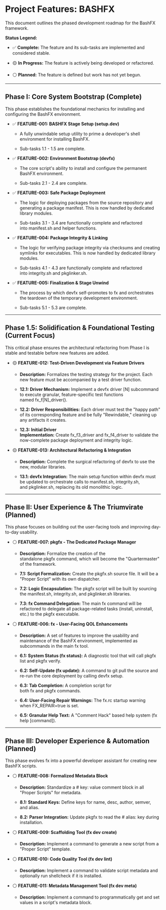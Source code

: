 
# Project Features: BASHFX

This document outlines the phased development roadmap for the BashFX framework.

**Status Legend:**

- ✅ **Complete:** The feature and its sub-tasks are implemented and considered stable.
    
- 🟡 **In Progress:** The feature is actively being developed or refactored.
    
- ⚪ **Planned:** The feature is defined but work has not yet begun.
    

---

## Phase I: Core System Bootstrap (Complete)

This phase establishes the foundational mechanics for installing and configuring the BashFX environment.

- ✅ **FEATURE-001: BASHFX Stage Setup (setup.dev)**
    
    - A fully unwindable setup utility to prime a developer's shell environment for installing BashFX.
        
    - Sub-tasks 1.1 - 1.5 are complete.
        
- ✅ **FEATURE-002: Environment Bootstrap (devfx)**
    
    - The core script's ability to install and configure the permanent BashFX environment.
        
    - Sub-tasks 2.1 - 2.4 are complete.
        
- ✅ **FEATURE-003: Safe Package Deployment**
    
    - The logic for deploying packages from the source repository and generating a package manifest. This is now handled by dedicated library modules.
        
    - Sub-tasks 3.1 - 3.4 are functionally complete and refactored into manifest.sh and helper functions.
        
- ✅ **FEATURE-004: Package Integrity & Linking**
    
    - The logic for verifying package integrity via checksums and creating symlinks for executables. This is now handled by dedicated library modules.
        
    - Sub-tasks 4.1 - 4.3 are functionally complete and refactored into integrity.sh and pkglinker.sh.
        
- ✅ **FEATURE-005: Finalization & Stage Unwind**
    
    - The process by which devfx self-promotes to fx and orchestrates the teardown of the temporary development environment.
        
    - Sub-tasks 5.1 - 5.3 are complete.
        

---

## Phase 1.5: Solidification & Foundational Testing (Current Focus)

This critical phase ensures the architectural refactoring from Phase I is stable and testable before new features are added.

- 🟡 **FEATURE-012: Test-Driven Development via Feature Drivers**
    
    - **Description:** Formalizes the testing strategy for the project. Each new feature must be accompanied by a test driver function.
        
    - **12.1: Driver Mechanism:** Implement a devfx driver [N] subcommand to execute granular, feature-specific test functions named fx_f[N]_driver().
        
    - **12.2: Driver Responsibilities:** Each driver must test the "happy path" of its corresponding feature and be fully "Rewindable," cleaning up any artifacts it creates.
        
    - **12.3: Initial Driver Implementation:** Create fx_f3_driver and fx_f4_driver to validate the now-complete package deployment and integrity logic.
        
- 🟡 **FEATURE-013: Architectural Refactoring & Integration**
    
    - **Description:** Complete the surgical refactoring of devfx to use the new, modular libraries.
        
    - **13.1: devfx Integration:** The main setup function within devfx must be updated to orchestrate calls to manifest.sh, integrity.sh, and pkglinker.sh, replacing its old monolithic logic.
        

---

## Phase II: User Experience & The Triumvirate (Planned)

This phase focuses on building out the user-facing tools and improving day-to-day usability.

- ⚪ **FEATURE-007: pkgfx - The Dedicated Package Manager**
    
    - **Description:** Formalize the creation of the standalone pkgfx command, which will become the "Quartermaster" of the framework.
        
    - **7.1: Script Formalization:** Create the pkgfx.sh source file. It will be a "Proper Script" with its own dispatcher.
        
    - **7.2: Logic Encapsulation:** The pkgfx script will be built by sourcing the manifest.sh, integrity.sh, and pkglinker.sh libraries.
        
    - **7.3: fx Command Delegation:** The main fx command will be refactored to delegate all package-related tasks (install, uninstall, etc.) to the pkgfx executable.
        
- ⚪ **FEATURE-006: fx - User-Facing QOL Enhancements**
    
    - **Description:** A set of features to improve the usability and maintenance of the BashFX environment, implemented as subcommands in the main fx tool.
        
    - **6.1: System Status (fx status):** A diagnostic tool that will call pkgfx list and pkgfx verify.
        
    - **6.2: Self-Update (fx update):** A command to git pull the source and re-run the core deployment by calling devfx setup.
        
    - **6.3: Tab Completion:** A completion script for both fx and pkgfx commands.
        
    - **6.4: User-Facing Repair Warnings:** The fx.rc startup warning when FX_REPAIR=true is set.
        
    - **6.5: Granular Help Text:** A "Comment Hack" based help system (fx help [command]).
        

---

## Phase III: Developer Experience & Automation (Planned)

This phase evolves fx into a powerful developer assistant for creating new BashFX scripts.

- ⚪ **FEATURE-008: Formalized Metadata Block**
    
    - **Description:** Standardize a # key: value comment block in all "Proper Scripts" for metadata.
        
    - **8.1: Standard Keys:** Define keys for name, desc, author, semver, and alias.
        
    - **8.2: Parser Integration:** Update pkgfx to read the # alias: key during installation.
        
- ⚪ **FEATURE-009: Scaffolding Tool (fx dev create)**
    
    - **Description:** Implement a command to generate a new script from a "Proper Script" template.
        
- ⚪ **FEATURE-010: Code Quality Tool (fx dev lint)**
    
    - **Description:** Implement a command to validate script metadata and optionally run shellcheck if it is installed.
        
- ⚪ **FEATURE-011: Metadata Management Tool (fx dev meta)**
    
    - **Description:** Implement a command to programmatically get and set values in a script's metadata block.
